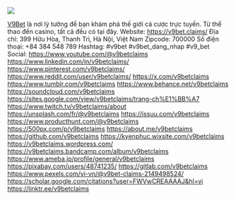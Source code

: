 ![](https://hedgedoc.isima.fr/uploads/d5856767-9376-4777-a1dd-30263051b7ae.PNG)

[V9Bet](https://v9bet.claims/) là nơi lý tưởng để bạn khám phá thế giới cá cược trực tuyến. Từ thể thao đến casino, tất cả đều có tại đây.
Website: https://v9bet.claims/ 
Địa chỉ: 399 Hữu Hòa, Thanh Trì, Hà Nội, Việt Nam
Zipcode: 700000
Số điện thoại: +84 384 548 789
Hashtag: #v9bet #v9bet_dang_nhap #v9_bet
Social:
https://www.youtube.com/@v9betclaims
https://www.linkedin.com/in/v9betclaims/
https://www.pinterest.com/v9betclaims/
https://www.reddit.com/user/v9betclaims/
https://x.com/v9betclaims
https://www.tumblr.com/v9betclaims
https://www.behance.net/v9betclaims
https://soundcloud.com/v9betclaims
https://sites.google.com/view/v9betclaims/trang-ch%E1%BB%A7
https://www.twitch.tv/v9betclaims/about
https://unsplash.com/fr/@v9betclaims
https://issuu.com/v9betclaims
https://www.producthunt.com/@v9betclaims
https://500px.com/p/v9betclaims
https://about.me/v9betclaims
https://github.com/v9betclaims
https://kyenphuc.wixsite.com/v9betclaims
https://v9betclaims.wordpress.com/
https://v9betclaims.bandcamp.com/album/v9betclaims
https://www.ameba.jp/profile/general/v9betclaims
https://pixabay.com/users/48741235/
https://gitlab.com/v9betclaims
https://www.pexels.com/vi-vn/@v9bet-claims-2149498524/
https://scholar.google.com/citations?user=FWVwCREAAAAJ&hl=vi
https://linktr.ee/v9betclaims


